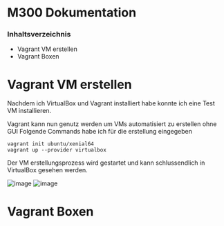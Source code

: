 # M300 Dokumentation
### Inhaltsverzeichnis

* Vagrant VM erstellen
* Vagrant Boxen


# Vagrant VM erstellen
Nachdem ich VirtualBox und Vagrant installiert habe konnte ich eine Test VM installieren.

Vagrant kann nun genutz werden um VMs automatisiert zu erstellen ohne GUI
Folgende Commands habe ich für die erstellung eingegeben
```
vagrant init ubuntu/xenial64
vagrant up --provider virtualbox
```
Der VM erstellungsprozess wird gestartet und kann schlussendlich in VirtualBox gesehen werden.

![image](https://user-images.githubusercontent.com/125886316/223126175-f47f51b7-c675-4b6f-afc2-386e0dca97f0.png)
![image](https://user-images.githubusercontent.com/125886316/223127055-7e4ac42f-1a55-46fd-974a-ab8af3143aa9.png)





# Vagrant Boxen



